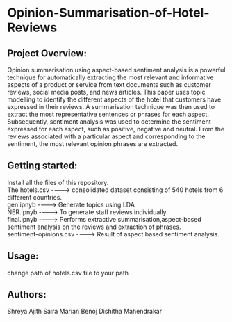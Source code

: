 # Opinion-Summarisation-of-Hotel-Reviews
## Project Overview:
Opinion summarisation using aspect-based sentiment analysis is a powerful technique for automatically extracting the most relevant and informative aspects of a product or service from text documents such as customer reviews, social media posts, and news articles. This paper uses topic modelling to identify the different aspects of the hotel that customers have expressed in their reviews. A summarisation technique was then used to extract the most representative sentences or phrases for each aspect. Subsequently, sentiment analysis was used to determine the sentiment expressed for each aspect, such as positive, negative and neutral. From the reviews associated with a particular aspect and corresponding to the sentiment, the most relevant opinion phrases are extracted. 

## Getting started:
Install all the files of this repository.  
The hotels.csv        	---->	consolidated dataset consisting of 540 hotels from 6 different countries.  
gen.ipnyb               ---->	Generate topics using LDA  
NER.ipnyb               ---->	To generate staff reviews individually.  
final.ipnyb             ---->	Performs extractive summarisation,aspect-based sentiment analysis on the reviews and extraction of phrases.  
sentiment-opinions.csv  ---->	Result of aspect based sentiment analysis.  

## Usage: 
change path of hotels.csv file to your path

## Authors:
Shreya Ajith
Saira Marian Benoj
Dishitha Mahendrakar
